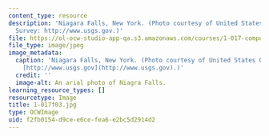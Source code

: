 ```yaml
---
content_type: resource
description: 'Niagara Falls, New York. (Photo courtesy of United States Geological
  Survey: http://www.usgs.gov.)'
file: https://ol-ocw-studio-app-qa.s3.amazonaws.com/courses/1-017-computing-and-data-analysis-for-environmental-applications-fall-2003/f2fb0154d9cee6cefea6e2bc5d2914d2_1-017f03.jpg
file_type: image/jpeg
image_metadata:
  caption: 'Niagara Falls, New York. (Photo courtesy of United States Geological Survey:
    [http://www.usgs.gov](http://www.usgs.gov).)'
  credit: ''
  image-alt: An arial photo of Niagra Falls.
learning_resource_types: []
resourcetype: Image
title: 1-017f03.jpg
type: OCWImage
uid: f2fb0154-d9ce-e6ce-fea6-e2bc5d2914d2
---
```

